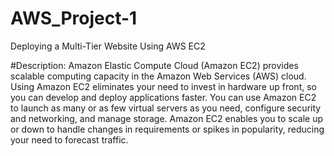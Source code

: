 # AWS_Project-1
Deploying a Multi-Tier Website Using AWS EC2 

#Description: 
 Amazon Elastic Compute Cloud (Amazon EC2) provides scalable computing capacity in the Amazon Web Services (AWS) cloud. Using Amazon EC2 eliminates your need to invest in hardware up front, 
 so you can develop and deploy applications faster. You can use Amazon EC2 to launch as many or as few virtual servers as you need, configure security and networking, and manage storage. 
 Amazon EC2 enables you to scale up or down to handle changes in requirements or spikes in popularity, reducing your need to forecast traffic.
